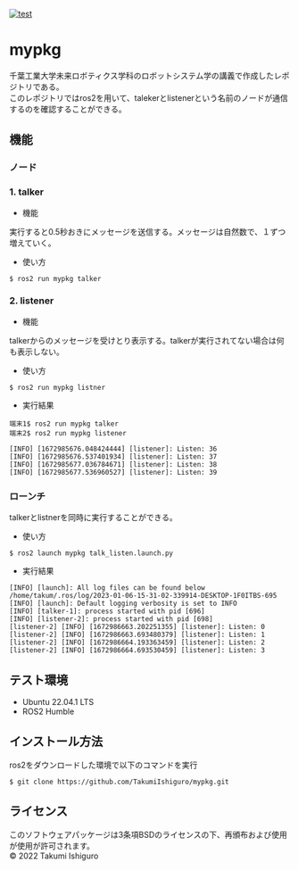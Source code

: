 [![test](https://github.com/TakumiIshiguro/mypkg/actions/workflows/test.yml/badge.svg)](https://github.com/TakumiIshiguro/mypkg/actions/workflows/test.yml)

# mypkg

千葉工業大学未来ロボティクス学科のロボットシステム学の講義で作成したレポジトリである。  
このレポジトリではros2を用いて、talekerとlistenerという名前のノードが通信するのを確認することができる。



## 機能


### ノード

### 1. talker

* 機能

実行すると0.5秒おきにメッセージを送信する。メッセージは自然数で、１ずつ増えていく。

* 使い方

```
$ ros2 run mypkg talker
```

### 2. listener

* 機能

talkerからのメッセージを受けとり表示する。talkerが実行されてない場合は何も表示しない。

* 使い方

```
$ ros2 run mypkg listner
```

* 実行結果

```
端末1$ ros2 run mypkg talker
端末2$ ros2 run mypkg listener

[INFO] [1672985676.048424444] [listener]: Listen: 36
[INFO] [1672985676.537401934] [listener]: Listen: 37
[INFO] [1672985677.036784671] [listener]: Listen: 38
[INFO] [1672985677.536960527] [listener]: Listen: 39
```

### ローンチ

talkerとlistnerを同時に実行することができる。

* 使い方

```
$ ros2 launch mypkg talk_listen.launch.py
```

* 実行結果

```
[INFO] [launch]: All log files can be found below /home/takum/.ros/log/2023-01-06-15-31-02-339914-DESKTOP-1F0ITBS-695
[INFO] [launch]: Default logging verbosity is set to INFO
[INFO] [talker-1]: process started with pid [696]
[INFO] [listener-2]: process started with pid [698]
[listener-2] [INFO] [1672986663.202251355] [listener]: Listen: 0
[listener-2] [INFO] [1672986663.693480379] [listener]: Listen: 1
[listener-2] [INFO] [1672986664.193363459] [listener]: Listen: 2
[listener-2] [INFO] [1672986664.693530459] [listener]: Listen: 3
```


## テスト環境

* Ubuntu 22.04.1 LTS
* ROS2 Humble



## インストール方法

ros2をダウンロードした環境で以下のコマンドを実行

```
$ git clone https://github.com/TakumiIshiguro/mypkg.git
```



## ライセンス

このソフトウェアパッケージは3条項BSDのライセンスの下、再頒布および使用が使用が許可されます。  
© 2022 Takumi Ishiguro
